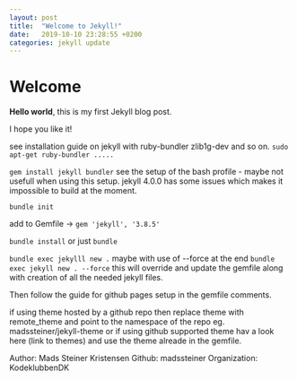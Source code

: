 ```yaml
---
layout: post
title:  "Welcome to Jekyll!"
date:   2019-10-10 23:28:55 +0200
categories: jekyll update
---
```


# Welcome

**Hello world**, this is my first Jekyll blog post.

I hope you like it!

see installation guide on jekyll with ruby-bundler zlib1g-dev and so on. 
`sudo apt-get ruby-bundler .....`



`gem install jekyll bundler`
see the setup of the bash profile - maybe not usefull when using this setup. jekyll 4.0.0 has some issues which makes it impossible to build at the moment.

`bundle init`

add to Gemfile -> `gem 'jekyll', '3.8.5'`

`bundle install` or just `bundle`

`bundle exec jekylll new .` maybe with use of --force at the end `bundle exec jekyll new . --force` this will override and update the gemfile along with creation of all the needed jekyll files.

Then follow the guide for github pages setup in the gemfile comments. 

if using theme hosted by a github repo then replace theme with remote_theme and point to the namespace of the repo eg. madssteiner/jekyll-theme or if using github supported theme hav a look here (link to themes) and use the theme alreade in the gemfile.

Author: Mads Steiner Kristensen
Github: madssteiner
Organization: KodeklubbenDK
